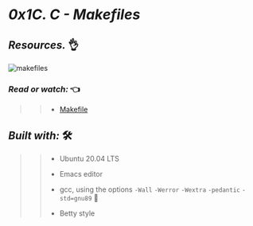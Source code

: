 # *_0x1C. C - Makefiles_*


## **_Resources._** 👌 

![makefiles](https://user-images.githubusercontent.com/85587286/199162159-79c3f539-8155-4e70-86e0-2df116057847.gif)


### **_Read or watch:_**  👈


>> * [Makefile](https://intranet.hbtn.io/rltoken/E3lCL-6xT3Qt_K38Tk4s_g)

## **_Built with:_** 🛠️

>> * Ubuntu 20.04 LTS
>> 
>> * Emacs editor
>> 
>> * gcc, using the options `-Wall` `-Werror` `-Wextra` `-pedantic` `-std=gnu89` 🏁
>> 
>> * Betty style

